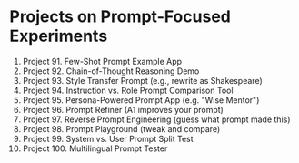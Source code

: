 # Projects on Prompt-Focused Experiments

1. Project 91. Few-Shot Prompt Example App
2. Project 92. Chain-of-Thought Reasoning Demo
3. Project 93. Style Transfer Prompt (e.g., rewrite as Shakespeare)
4. Project 94. Instruction vs. Role Prompt Comparison Tool
5. Project 95. Persona-Powered Prompt App (e.g. "Wise Mentor")
6. Project 96. Prompt Refiner (A1 improves your prompt)
7. Project 97. Reverse Prompt Engineering (guess what prompt made this)
8. Project 98. Prompt Playground (tweak and compare)
9. Project 99. System vs. User Prompt Split Test
10. Project 100. Multilingual Prompt Tester
